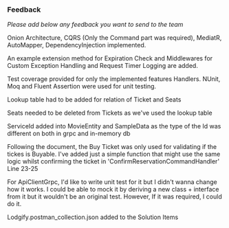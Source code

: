 ### Feedback

*Please add below any feedback you want to send to the team*

Onion Architecture, CQRS (Only the Command part was required), MediatR, AutoMapper, DependencyInjection implemented.

An example extension method for Expiration Check and Middlewares for Custom Exception Handling and Request Timer Logging are added.

Test coverage provided for only the implemented features Handlers.
NUnit, Moq and Fluent Assertion were used for unit testing.

Lookup table had to be added for relation of Ticket and Seats

Seats needed to be deleted from Tickets as we've used the lookup table

ServiceId added into MovieEntity and SampleData as the type of the Id was different on both in grpc and in-memory db

Following the document, the Buy Ticket was only used for validating if the tickes is Buyable.
I've added just a simple function that might use the same logic whilst confirming the ticket in 'ConfirmReservationCommandHandler'
Line 23-25

For ApiClientGrpc, I'd like to write unit test for it but I didn't wanna change how it works.
I could be able to mock it by deriving a new class + interface from it but it wouldn't be an original test.
However, If it was required, I could do it.

Lodgify.postman_collection.json added to the Solution Items